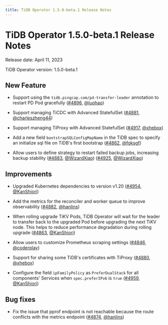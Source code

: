 ```yaml
---
title: TiDB Operator 1.5.0-beta.1 Release Notes
---
```


# TiDB Operator 1.5.0-beta.1 Release Notes

Release date: April 11, 2023

TiDB Operator version: 1.5.0-beta.1

## New Feature

- Support using the `tidb.pingcap.com/pd-transfer-leader` annotation to restart PD Pod gracefully ([#4896](https://github.com/pingcap/tidb-operator/pull/4896), [@luohao](https://github.com/luohao))

- Support managing TiCDC with Advanced StatefulSet ([#4881](https://github.com/pingcap/tidb-operator/pull/4881), [@charleszheng44](https://github.com/charleszheng44))

- Support managing TiProxy with Advanced StatefulSet ([#4917](https://github.com/pingcap/tidb-operator/pull/4917), [@xhebox](https://github.com/xhebox))

- Add a new field `bootstrapSQLConfigMapName` in the TiDB spec to specify an initialize sql file on TiDB's first bootstrap ([#4862](https://github.com/pingcap/tidb-operator/pull/4862), [@fgksgf](https://github.com/fgksgf))

- Allow users to define strategy to restart failed backup jobs, increasing backup stability ([#4883](https://github.com/pingcap/tidb-operator/pull/4883), [@WizardXiao](https://github.com/WizardXiao)) ([#4925](https://github.com/pingcap/tidb-operator/pull/4925), [@WizardXiao](https://github.com/WizardXiao))

## Improvements

- Upgraded Kubernetes dependencies to version v1.20 ([#4954](https://github.com/pingcap/tidb-operator/pull/4954), [@KanShiori](https://github.com/KanShiori))

- Add the metrics for the reconciler and worker queue to improve observability ([#4882](https://github.com/pingcap/tidb-operator/pull/4882), [@hanlins](https://github.com/hanlins))

- When rolling upgrade TiKV Pods, TiDB Operator will wait for the leader to transfer back to the upgraded Pod before upgrading the next TiKV node. This helps to reduce performance degradation during rolling upgrade ([#4863](https://github.com/pingcap/tidb-operator/pull/4863), [@KanShiori](https://github.com/KanShiori))

- Allow users to customize Prometheus scraping settings ([#4846](https://github.com/pingcap/tidb-operator/pull/4846), [@coderplay](https://github.com/coderplay))

- Support for sharing some TiDB's certificates with TiProxy ([#4880](https://github.com/pingcap/tidb-operator/pull/4880), [@xhebox](https://github.com/xhebox))

- Configure the field `ipFamilyPolicy` as `PreferDualStack` for all components' Services when `spec.preferIPv6` is `true` ([#4959](https://github.com/pingcap/tidb-operator/pull/4959), [@KanShiori](https://github.com/KanShiori))

## Bug fixes

- Fix the issue that pprof endpoint is not reachable because the route conflicts with the metrics endpoint ([#4874](https://github.com/pingcap/tidb-operator/pull/4874), [@hanlins](https://github.com/hanlins))

